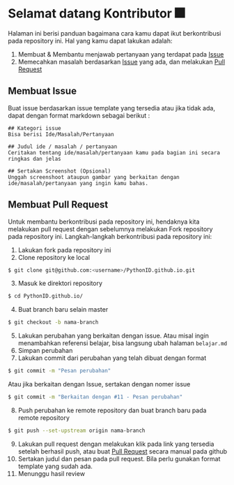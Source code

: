 # Selamat datang Kontributor :fireworks:
Halaman ini berisi panduan bagaimana cara kamu dapat ikut berkontribusi pada repository ini. Hal yang kamu dapat lakukan adalah:
1. Membuat & Membantu menjawab pertanyaan yang terdapat pada [Issue](https://github.com/PythonID/PythonID.github.io/issues?q=is%3Aissue+is%3Aopen+)
2. Memecahkan masalah berdasarkan [Issue](https://github.com/PythonID/PythonID.github.io/issues?q=is%3Aissue+is%3Aopen+) yang ada, dan melakukan [Pull Request](https://github.com/PythonID/PythonID.github.io/compare)

## Membuat Issue
Buat issue berdasarkan issue template yang tersedia atau jika tidak ada, dapat dengan format markdown sebagai berikut :
```
## Kategori issue
Bisa berisi Ide/Masalah/Pertanyaan

## Judul ide / masalah / pertanyaan
Ceritakan tentang ide/masalah/pertanyaan kamu pada bagian ini secara ringkas dan jelas

## Sertakan Screenshot (Opsional)
Unggah screenshoot ataupun gambar yang berkaitan dengan ide/masalah/pertanyaan yang ingin kamu bahas.
```

## Membuat Pull Request
Untuk membantu berkontribusi pada repository ini, hendaknya kita melakukan pull request dengan sebelumnya melakukan Fork repository pada repository ini. Langkah-langkah berkontribusi pada repository ini:

1. Lakukan fork pada repository ini
2. Clone repository ke local
```bash
$ git clone git@github.com:<username>/PythonID.github.io.git
```
3. Masuk ke direktori repository
```bash
$ cd PythonID.github.io/
```
4. Buat branch baru selain master
```bash
$ git checkout -b nama-branch
```
5. Lakukan perubahan yang berkaitan dengan issue. Atau misal ingin menambahkan referensi belajar, bisa langsung ubah halaman `belajar.md`
6. Simpan perubahan
7. Lakukan commit dari perubahan yang telah dibuat dengan format
```bash
$ git commit -m "Pesan perubahan"
```
Atau jika berkaitan dengan Issue, sertakan dengan nomer issue

```bash
$ git commit -m "Berkaitan dengan #11 - Pesan perubahan"
```
8. Push perubahan ke remote repository dan buat branch baru pada remote repository
```bash
$ git push --set-upstream origin nama-branch
```
9. Lakukan pull request dengan melakukan klik pada link yang tersedia setelah berhasil push, atau buat [Pull Request](https://github.com/PythonID/PythonID.github.io/compare) secara manual pada github
10. Sertakan judul dan pesan pada pull request. Bila perlu gunakan format template yang sudah ada.
11. Menunggu hasil review

